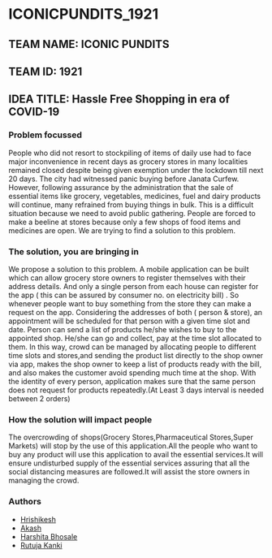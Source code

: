 # ICONICPUNDITS_1921
## TEAM NAME: ICONIC PUNDITS
## TEAM ID: 1921
## IDEA TITLE: Hassle Free Shopping in era of COVID-19
### Problem focussed
People who did not resort to stockpiling of items of daily use had to face major inconvenience in recent days as grocery stores in many localities remained closed despite being given exemption under the lockdown till next 20 days.
The city had witnessed panic buying before Janata Curfew. However, following assurance by the administration that the sale of essential items like grocery, vegetables, medicines, fuel and dairy products will continue, many refrained from buying things in bulk.
This is a difficult situation because we need to avoid public gathering. People are forced to make a beeline at stores because only a few shops of food items and medicines are open.
We are trying to find a solution to this problem.

### The solution, you are bringing in
We propose a solution to this problem. A mobile application can be built which can allow grocery store owners to register themselves with their address details. And only a single person from each house can register for the app ( this can be assured by consumer no. on electricity bill) . So whenever people want to buy something from the store they can make a request on the app. Considering the addresses of both ( person & store), an appointment will be scheduled for that person with a given time slot and date. Person can send a list of products he/she wishes to buy to the appointed shop. He/she can go and collect, pay at the time slot allocated to them. In this way, crowd can be managed by allocating people to different time slots and stores,and sending the product list directly to the shop owner via app, makes the shop owner to keep a list of products ready with the bill, and also makes the customer avoid spending much time at the shop. With the identity of every person, application makes sure that the same person does not request for products repeatedly.(At Least 3 days interval is needed between 2 orders)

### How the solution will impact people 
The overcrowding of shops(Grocery Stores,Pharmaceutical Stores,Super Markets) will stop by the use of this application.All the people who want to buy any product will use this application to avail the essential services.It will ensure undisturbed supply of the essential services assuring that all the social distancing measures are followed.It will assist the store owners in managing the crowd.

### Authors
* [Hrishikesh](https://github.com/knowhrishi)
* [Akash](https://github.com/ap299) 
* [Harshita Bhosale](https://github.com/bhosaleharshita) 
* [Rutuja Kanki](https://github.com/rutujakanki) 
